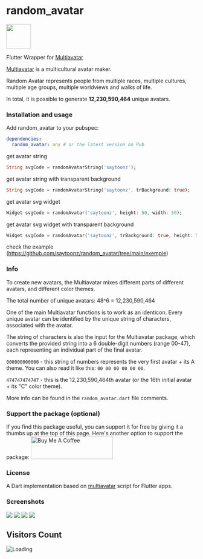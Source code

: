 # random_avatar #

<img src="https://raw.githubusercontent.com/multiavatar/Multiavatar/main/logo.png?v=001" width="65">

Flutter Wrapper for [Multiavatar](https://multiavatar.com)

[Multiavatar](https://multiavatar.com) is a multicultural avatar maker.

Random Avatar represents people from multiple races, multiple cultures, multiple age groups, multiple worldviews and walks of life.

In total, it is possible to generate **12,230,590,464** unique avatars.



### Installation and usage ###

Add random_avatar to your pubspec:

```yaml
dependencies:
  random_avatar: any # or the latest version on Pub
```
get avatar string

```dart
String svgCode = randomAvatarString('saytoonz');
```
get avatar string with transparent background

```dart
String svgCode = randomAvatarString('saytoonz', trBackground: true);
```

get avatar svg widget

```dart
Widget svgCode = randomAvatar('saytoonz', height: 50, width: 50);
```
get avatar svg widget with transparent background

```dart
Widget svgCode = randomAvatar('saytoonz', trBackground: true, height: 50, width: 50);
```

check the example (https://github.com/saytoonz/random_avatar/tree/main/exemple)


### Info ###

To create new avatars, the Multiavatar mixes different parts of different avatars, and different color themes.

The total number of unique avatars: 48^6 = 12,230,590,464

One of the main Multiavatar functions is to work as an identicon. Every unique avatar can be identified by the unique string of characters, associated with the avatar.

The string of characters is also the input for the Multiavatar package, which converts the provided string into a 6 double-digit numbers (range 00-47), each representing an individual part of the final avatar.

`000000000000` - this string of numbers represents the very first avatar + its A theme. You can also read it like this: `00 00 00 00 00 00`.

`474747474747` - this is the 12,230,590,464th avatar (or the 16th initial avatar + its "C" color theme).

More info can be found in the `random_avatar.dart` file comments.




### Support the package (optional) ###
If you find this package useful, you can support it for free by giving it a thumbs up at the top of this page.  Here's another option to support the package: <a href="https://www.buymeacoffee.com/saytoonz" target="_blank"><img src="https://cdn.buymeacoffee.com/buttons/v2/default-blue.png" alt="Buy Me A Coffee" style="height: 60px !important;width: 217px !important;" ></a>




### License ###


A Dart implementation based on [multiavatar](https://github.com/multiavatar) script for Flutter apps.


### Screenshots ###

<img src="https://multiavatar.com/press/img/screenshots/screenshot-02.png?v=001">

<img src="https://multiavatar.com/press/img/screenshots/screenshot-03.png?v=001">

<img src="https://multiavatar.com/press/img/screenshots/screenshot-09.png?v=001">

<img src="https://multiavatar.com/press/img/screenshots/screenshot-10.png?v=001">


## Visitors Count

<img align="left" src = "https://profile-counter.glitch.me/rendom_avatar/count.svg" alt ="Loading">